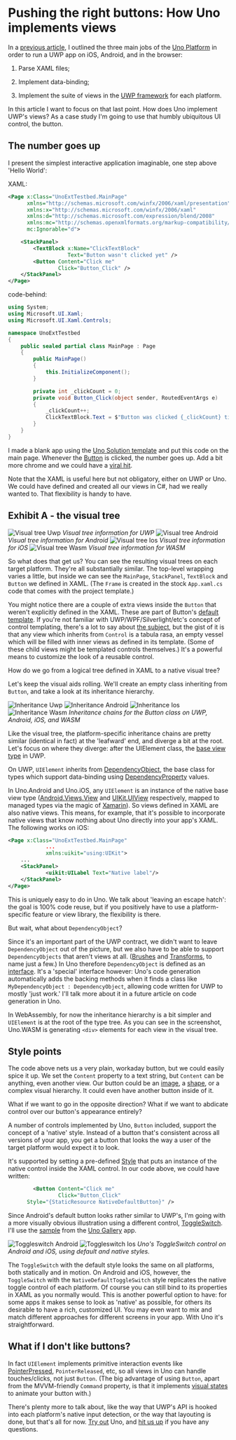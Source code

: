 ﻿---
uid: Uno.Blog.UnderTheHoodButton
---

# Pushing the right buttons: How Uno implements views


In a [previous article](./201808-UnoUnderTheHoodIntro.md), I outlined the three main jobs of the [Uno Platform](https://platform.uno/) in order to run a UWP app on iOS, Android, and in the browser:

1. Parse XAML files;

2. Implement data-binding;

3. Implement the suite of views in the [UWP framework](https://docs.microsoft.com/en-us/windows/uwp/design/controls-and-patterns/controls-by-function) for each platform.



In this article I want to focus on that last point. How does Uno implement UWP's views? As a case study I'm going to use that humbly ubiquitous UI control, the button.

## The number goes up

I present the simplest interactive application imaginable, one step above 'Hello World':



XAML:
```` xml
<Page x:Class="UnoExtTestbed.MainPage"
      xmlns="http://schemas.microsoft.com/winfx/2006/xaml/presentation"
      xmlns:x="http://schemas.microsoft.com/winfx/2006/xaml"
      xmlns:d="http://schemas.microsoft.com/expression/blend/2008"
      xmlns:mc="http://schemas.openxmlformats.org/markup-compatibility/2006"
      mc:Ignorable="d">

    <StackPanel>
        <TextBlock x:Name="ClickTextBlock"
                   Text="Button wasn't clicked yet" />
        <Button Content="Click me"
                Click="Button_Click" />
    </StackPanel>
</Page>
````


code-behind:

```` csharp
using System;
using Microsoft.UI.Xaml;
using Microsoft.UI.Xaml.Controls;

namespace UnoExtTestbed
{
    public sealed partial class MainPage : Page
    {
        public MainPage()
        {
            this.InitializeComponent();
        }

        private int _clickCount = 0;
        private void Button_Click(object sender, RoutedEventArgs e)
        {
            _clickCount++;
            ClickTextBlock.Text = $"Button was clicked {_clickCount} times.";
        }
    }
}
````


I made a blank app using the [Uno Solution template](https://marketplace.visualstudio.com/items?itemName=nventivecorp.uno-platform-addin) and put this code on the main page. Whenever the [Button](https://docs.microsoft.com/en-us/uwp/api/windows.ui.xaml.controls.button) is clicked, the number goes up. Add a bit more chrome and we could have a [viral hit](https://en.wikipedia.org/wiki/Cow_Clicker).

Note that the XAML is useful here but not obligatory, either on UWP or Uno. We could have defined and created all our views in C#, had we really wanted to. That flexibility is handy to have.

## Exhibit A - the visual tree


![Visual tree Uwp](Assets/Button/visualtree-uwp.png)
*Visual tree information for UWP*
![Visual tree Android](Assets/Button/visualtree-android.png)
*Visual tree information for Android*
![Visual tree Ios](Assets/Button/visualtree-ios.png)
*Visual tree information for iOS*
![Visual tree Wasm](Assets/Button/visualtree-wasm.png)
*Visual tree information for WASM*

So what does that get us? You can see the resulting visual trees on each target platform. They're all substantially similar. The top-level wrapping varies a little, but inside we can see the `MainPage`, `StackPanel`, `TextBlock` and `Button` we defined in XAML. (The `Frame` is created in the stock `App.xaml.cs` code that comes with the project template.)

You might notice there are a couple of extra views inside the `Button` that weren't explicitly defined in the XAML. These are part of Button's [default template](https://msdn.microsoft.com/en-us/library/windows/apps/mt299109.aspx). If you're not familiar with UWP/WPF/Silverlight/etc's concept of control templating, there's a lot to say about [the subject](https://docs.microsoft.com/en-us/windows/uwp/design/controls-and-patterns/control-templates), but the gist of it is that any view which inherits from `Control` is a tabula rasa, an empty vessel which will be filled with inner views as defined in its template. (Some of these child views might be templated controls themselves.) It's a powerful means to customize the look of a reusable control.

How do we go from a logical tree defined in XAML to a native visual tree?

Let's keep the visual aids rolling. We'll create an empty class inheriting from `Button`, and take a look at its inheritance hierarchy.

![Inheritance Uwp](Assets/Button/inheritance-uwp.png) ![Inheritance Android](Assets/Button/inheritance-android.png) ![Inheritance Ios](Assets/Button/inheritance-ios.png) ![Inheritance Wasm](Assets/Button/inheritance-wasm.png)
*Inheritance chains for the Button class on UWP, Android, iOS, and WASM*

Like the visual tree, the platform-specific inheritance chains are pretty similar (identical in fact) at the 'leafward' end, and  diverge a bit at the root. Let's focus on where they diverge: after the UIElement class, the [base view type](https://docs.microsoft.com/en-us/uwp/api/windows.ui.xaml.uielement) in UWP.



On UWP, `UIElement` inherits from [DependencyObject](https://docs.microsoft.com/en-us/uwp/api/windows.ui.xaml.dependencyobject), the base class for types which support data-binding using [DependencyProperty](https://docs.microsoft.com/en-us/windows/uwp/xaml-platform/dependency-properties-overview) values.



In Uno.Android and Uno.iOS, any `UIElement` is an instance of the native base view type ([Android.Views.View](https://developer.android.com/reference/android/view/View) and [UIKit.UIView](https://developer.apple.com/documentation/uikit/uiview) respectively, mapped to managed types via the magic of [Xamarin](https://visualstudio.microsoft.com/xamarin/)). So views defined in XAML are also native views. This means, for example, that it's possible to incorporate native views that know nothing about Uno directly into your app's XAML. The following works on iOS:


```` xml
<Page x:Class="UnoExtTestbed.MainPage"
            ...
            xmlns:uikit="using:UIKit">
    ...
    <StackPanel>
            <uikit:UILabel Text="Native label"/>
    </StackPanel>
</Page>
````

This is uniquely easy to do in Uno. We talk about 'leaving an escape hatch': the goal is 100% code reuse, but if you positively have to use a platform-specific feature or view library, the flexibility is there.

But wait, what about `DependencyObject`?

Since it's an important part of the UWP contract, we didn't want to leave `DependencyObject` out of the picture, but we also have to be able to support `DependencyObjects` that aren't views at all. ([Brushes](https://docs.microsoft.com/en-us/windows/uwp/design/style/brushes) and [Transforms](https://docs.microsoft.com/en-us/windows/uwp/design/layout/transforms), to name just a few.) In Uno therefore `DependencyObject` is defined as an [interface](../articles/api-differences.md#dependencyobject-type-is-an-interface-all-non-windows-platforms). It's a 'special' interface however: Uno's code generation automatically adds the backing methods when it finds a class like `MyDependencyObject : DependencyObject`, allowing code written for UWP to mostly 'just work.' I'll talk more about it in a future article on code generation in Uno.

In WebAssembly, for now the inheritance hierarchy is a bit simpler and `UIElement` is at the root of the type tree. As you can see in the screenshot, Uno.WASM is generating `<div>` elements for each view in the visual tree.

## Style points

The code above nets us a very plain, workaday button, but we could easily spice it up. We set the `Content` property to a text string, but `Content` can be anything, even another view. Our button could be an [image](https://github.com/unoplatform/uno.Playground/blob/master/src/Uno.Playground.Shared/Samples/Image.xaml), a [shape](https://github.com/unoplatform/uno.Playground/blob/master/src/Uno.Playground.Shared/Samples/Shapes.xaml), or a complex visual hierarchy. It could even have another button inside of it.

What if we want to go in the opposite direction? What if we want to abdicate control over our button's appearance entirely?

A number of controls implemented by Uno, `Button` included, support the concept of a 'native' style. Instead of a button that's consistent across all versions of your app, you get a button that looks the way a user of the target platform would expect it to look.

It's supported by setting a pre-defined [Style](https://docs.microsoft.com/en-us/windows/uwp/design/controls-and-patterns/xaml-styles) that puts an instance of the native control inside the XAML control. In our code above, we could have written:

```` xml
        <Button Content="Click me"
                Click="Button_Click"
      Style="{StaticResource NativeDefaultButton}" />
````

Since Android's default button looks rather similar to UWP's, I'm going with a more visually obvious illustration using a different control, [ToggleSwitch](https://docs.microsoft.com/en-us/uwp/api/windows.ui.xaml.controls.toggleswitch). I'll use the [sample](https://github.com/unoplatform/uno.Playground/blob/master/src/Uno.Playground.Shared/Samples/ToggleSwitch.xaml) from the [Uno Gallery](https://github.com/unoplatform/uno.Playground#uno-playground) app.

![`Toggleswitch` Android](Assets/Button/toggleswitch-android.jpg) ![`Toggleswitch` Ios](Assets/Button/toggleswitch-ios.jpg)
*Uno's ToggleSwitch control on Android and iOS, using default and native styles.*

The `ToggleSwitch` with the default style looks the same on all platforms, both statically and in motion. On Android and iOS, however, the `ToggleSwitch` with the `NativeDefaultToggleSwitch` style replicates the native toggle control of each platform. Of course you can still bind to its properties in XAML as you normally would. This is another powerful option to have: for some apps it makes sense to look as 'native' as possible, for others its desirable to have a rich, customized UI. You may even want to mix and match different approaches for different screens in your app. With Uno it's straightforward.

## What if I don't like buttons?

In fact `UIElement` implements primitive interaction events like [PointerPressed](https://docs.microsoft.com/en-us/uwp/api/windows.ui.xaml.uielement.pointerpressed), `PointerReleased`, etc, so all views in Uno can handle touches/clicks, not just `Button`. (The big advantage of using `Button`, apart from the MVVM-friendly `Command` property, is that it implements [visual states](https://docs.microsoft.com/en-us/previous-versions/windows/apps/jj819808(v=win.10)) to animate your button with.)



There's plenty more to talk about, like the way that UWP's API is hooked into each platform's native input detection, or the way that layouting is done, but that's all for now. [Try out](https://github.com/unoplatform/uno.QuickStart) Uno, and [hit us up](https://gitter.im/uno-platform/Lobby) if you have any questions.
